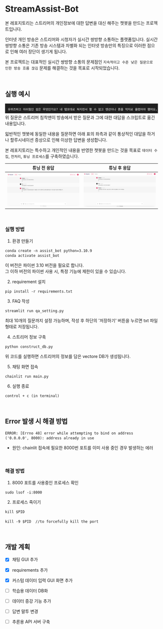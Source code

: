# StreamAssist-Bot


본 레포지토리는 스트리머의 개인정보에 대한 답변을 대신 해주는 챗봇을 만드는 프로젝트입니다. 

인터넷 개인 방송은 스트리머와 시청자가 실시간 쌍방향 소통하는 플랫폼입니다. 실시간 쌍방향 소통은 기존 방송 시스템과 차별화 되는 인터넷 방송만의 특징으로 이러한 점으로 인해 여러 장단이 생기게 됩니다. 

본 프로젝트는 대표적인 실시간 쌍방향 소통의 문제점인 `지속적이고 수준 낮은 질문으로 인한 방송 흐름 끊김` 문제를 해결하는 것을 목표로 시작되었습니다. 

<br>

## 실행 예시 
![qa](image/qa.png)
위 질문은 스트리머 침착맨이 방송에서 받은 질문과 그에 대한 대답을 스크립트로 옮긴 내용입니다. 

읿반적인 챗봇에 동일한 내용을 질문하면 아래 표의 좌측과 같이 통상적인 대답을 하거나 할루시네이션 증상으로 인해 이상한 답변을 생성합니다. 

본 레포지토리는 특수하고 개인적인 내용을 반영한 챗봇을 만드는 것을 목표로 `데이터 수집`, `전처리`, `튜닝 프로세스`를 구축하였습니다. 


|튜닝 전 응답|튜닝 후 응답| 
|---|---|
|![before_tuning](image/before_tuning.png)|![after_tuning](image/after_tuning.png)|

<br>

### 실행 방법 
1. 환경 만들기
```
conda create -n assist_bot python=3.10.9
conda activate assist_bot
```

이 버전은 파이썬 3.10 버전을 필요로 합니다.    
그 이하 버전의 파이썬 사용 시, 특정 기능에 제한이 있을 수 있습니다. 

2. requirement 설치 

```
pip install -r requirements.txt
```

3. FAQ 작성 
```
streamlit run qa_setting.py
```
최대 10개의 질문까지 설정 가능하며, 작성 후 하단의 '저장하기' 버튼을 누르면 txt 파일 형태로 저장됩니다. 


4. 스트리머 정보 구축 
```
python construct_db.py
```

위 코드를 실행하면 스트리머의 정보를 담은 vectore DB가 생성됩니다. 


5. 채팅 화면 접속 

```
chainlit run main.py
```

6. 실행 종료 

```
control + c (in terminal)
```
<br>

## Error 발생 시 해결 방법 
```
ERROR: [Errno 48] error while attempting to bind on address ('0.0.0.0', 8000): address already in use
```

- 원인: chainlit 접속에 필요한 8000번 포트를 이미 사용 중인 경우 발생하는 에러 

<br>

### 해결 방법 
1. 8000 포트를 사용중인 프로세스 확인
```
sudo lsof -i:8000
```

2. 프로세스 죽이기 
```
kill $PID

kill -9 $PID  //to forcefully kill the port
```

<br>

## 개발 계획 
- [x] 채팅 GUI 추가
- [x] requirements 추가 
- [x] 커스텀 데이터 입력 GUI 화면 추가 
- [ ] 학습용 데이터 DB화 
- [ ] 데이터 증강 기능 추가 
- [ ] 답변 말투 변경 
- [ ] 추론용 API 서버 구축 

